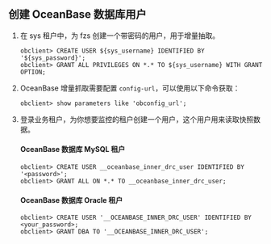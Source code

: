 创建 OceanBase 数据库用户
----------------------

1. 在 sys 租户中，为 fzs 创建一个带密码的用户，用于增量抽取。

   ```shell
   obclient> CREATE USER ${sys_username} IDENTIFIED BY '${sys_password}';
   obclient> GRANT ALL PRIVILEGES ON *.* TO ${sys_username} WITH GRANT OPTION;
   ```
2. OceanBase 增量抓取需要配置 `config-url`，可以使用以下命令获取：

    ```shell
    obclient> show parameters like 'obconfig_url';
    ```
3. 登录业务租户，为你想要监控的租户创建一个用户，这个用户用来读取快照数据。
   #### OceanBase 数据库 MySQL 租户
    ```shell
    obclient> CREATE USER __oceanbase_inner_drc_user IDENTIFIED BY '<password>';
    obclient> GRANT ALL ON *.* TO __oceanbase_inner_drc_user;
    ```
   #### OceanBase 数据库 Oracle 租户
    ```shell
    obclient> CREATE USER '__OCEANBASE_INNER_DRC_USER' IDENTIFIED BY <your_password>;
    obclient> GRANT DBA TO '__OCEANBASE_INNER_DRC_USER';
    ```


